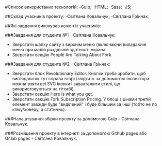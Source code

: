 #Список використаних технологій:
-Gulp;
-HTML;
-Sass;
-JS;

##Cклад учасників проекту:
-Світлана Ковальчук;
-Світлана Грінчак;

##Які завдання виконував кожен із учасників:

###Завдання для студента №1 - Світлана Ковальчук:

- Зверстати шапку сайту з верхнім меню (включаючи випадаюче меню при малій роздільній здатності екрана.
- Зверстати секцію People Are Talking About Fork.

###Завдання для студента №2 - Світлана Грінчак:

- Зверстати блок Revolutionary Editor. Кнопки треба зробити, щоб виглядали як тут справа вгорі (звідти ж за допомогою інспектора можна взяти всі SVG іконки і завантажити стилі, що використовуються на гітхабі).
- Зверстати секцію Here is what you get.
- Зверстати секцію Fork Subscription Pricing. У блоці з цінами третій елемент завжди буде "виділений" і буде більшим за інші (тобто не по кліку/ховеру, а статично).

###Налаштування збірки проекту за допомогою Gulp - Світлана Ковальчук.

###Розміщення проекту в інтернеті за допомогою Github pages або Gitlab pages - Світлана Ковальчук.
